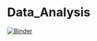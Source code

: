# Data_Analysis

[![Binder](https://mybinder.org/badge_logo.svg)](https://mybinder.org/v2/gh/nevermind78/Data_Analysis/main)

